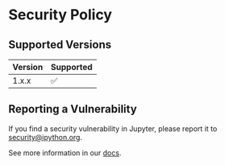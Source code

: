# Security Policy

## Supported Versions

| Version | Supported          |
| ------- | ------------------ |
| 1.x.x   | :white_check_mark: |

## Reporting a Vulnerability

If you find a security vulnerability in Jupyter, please report it to security@ipython.org.

See more information in our [docs](https://jupyter-server.readthedocs.io/en/stable/operators/security.html).
